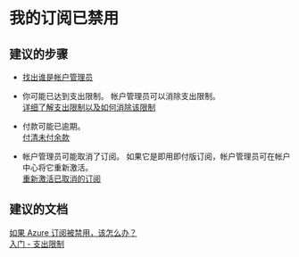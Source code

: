 <properties
    pageTitle="我的订阅已禁用"
    description="我的订阅已禁用"
    service="microsoft.billing"
    resource="billing"
    authors="jlian"
    displayOrder="5"
    selfHelpType="resource"
    supportTopicIds=""
    resourceTags=""
    productPesIds=""
    cloudEnvironments="public"
/>


# <a name="my-subscription-is-disabled"></a>我的订阅已禁用

## <a name="recommended-steps"></a>**建议的步骤**

* [找出谁是帐户管理员](https://docs.microsoft.com/azure/billing-subscription-transfer#whoisaa)

* 你可能已达到支出限制。 帐户管理员可以消除支出限制。<br>
[详细了解支出限制以及如何消除该限制](https://azure.microsoft.com/pricing/spending-limits/)

* 付款可能已逾期。<br>
[付清未付余款](https://azure.microsoft.com/documentation/articles/billing-azure-subscription-past-due-balance/)

* 帐户管理员可能取消了订阅。 如果它是即用即付版订阅，帐户管理员可在帐户中心将它重新激活。 <br>
[重新激活已取消的订阅](https://docs.microsoft.com/azure/billing-subscription-become-disable#the-subscription-was-canceled-by-the-account-administrator)

## <a name="recommended-documents"></a>**建议的文档**

[如果 Azure 订阅被禁用，该怎么办？](https://azure.microsoft.com/documentation/articles/billing-subscription-become-disable/)<br>
[入门 - 支出限制](https://docs.microsoft.com/azure/billing/billing-getting-started#spending-limit)


<!--HONumber=Dec16_HO4-->


